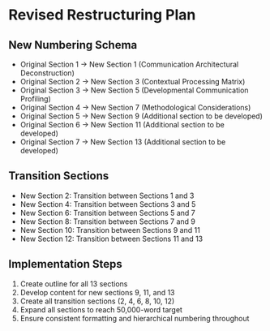 # Revised Restructuring Plan

## New Numbering Schema
- Original Section 1 → New Section 1 (Communication Architectural Deconstruction)
- Original Section 2 → New Section 3 (Contextual Processing Matrix)
- Original Section 3 → New Section 5 (Developmental Communication Profiling)
- Original Section 4 → New Section 7 (Methodological Considerations)
- Original Section 5 → New Section 9 (Additional section to be developed)
- Original Section 6 → New Section 11 (Additional section to be developed)
- Original Section 7 → New Section 13 (Additional section to be developed)

## Transition Sections
- New Section 2: Transition between Sections 1 and 3
- New Section 4: Transition between Sections 3 and 5
- New Section 6: Transition between Sections 5 and 7
- New Section 8: Transition between Sections 7 and 9
- New Section 10: Transition between Sections 9 and 11
- New Section 12: Transition between Sections 11 and 13

## Implementation Steps
1. Create outline for all 13 sections
2. Develop content for new sections 9, 11, and 13
3. Create all transition sections (2, 4, 6, 8, 10, 12)
4. Expand all sections to reach 50,000-word target
5. Ensure consistent formatting and hierarchical numbering throughout
